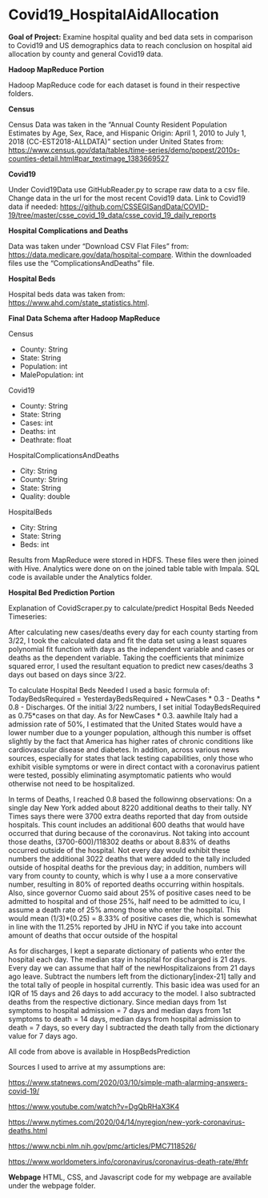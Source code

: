 # Covid19_HospitalAidAllocation
**Goal of Project:**
Examine hospital quality and bed data sets in comparison to Covid19 and US demographics data to reach conclusion on hospital aid allocation by county and general Covid19 data.


**Hadoop MapReduce Portion**

Hadoop MapReduce code for each dataset is found in their respective folders. 

**Census**

Census Data was taken in the “Annual County Resident Population Estimates by Age, Sex, Race, and Hispanic Origin: April 1, 2010 to July 1, 2018 (CC-EST2018-ALLDATA)” section under United States from: 
https://www.census.gov/data/tables/time-series/demo/popest/2010s-counties-detail.html#par_textimage_1383669527

**Covid19**

Under Covid19Data use GitHubReader.py to scrape raw data to a csv file. Change data in the url for the most recent Covid19 data. 
Link to Covid19 data if needed: https://github.com/CSSEGISandData/COVID-19/tree/master/csse_covid_19_data/csse_covid_19_daily_reports

**Hospital Complications and Deaths**

Data was taken under “Download CSV Flat Files” from: https://data.medicare.gov/data/hospital-compare. Within the downloaded files use the “ComplicationsAndDeaths” file. 

**Hospital Beds**

Hospital beds data was taken from: https://www.ahd.com/state_statistics.html. 



**Final Data Schema after Hadoop MapReduce**

Census
- County: String
- State: String
- Population: int
- MalePopulation: int

Covid19
- County: String
- State: String
- Cases: int
- Deaths: int
- Deathrate: float

HospitalComplicationsAndDeaths
- City: String
- County: String
- State: String
- Quality: double

HospitalBeds
- City: String
- State: String
- Beds: int

Results from MapReduce were stored in HDFS. These files were then joined with Hive. Analytics were done on on the joined table table with Impala. SQL code is available under the Analytics folder.


**Hospital Bed Prediction Portion**

Explanation of CovidScraper.py to calculate/predict Hospital Beds Needed Timeseries:

After calculating new cases/deaths every day for each county starting from 3/22, I took the calculated data and fit the data set using a least squares polynomial fit function with days as the independent variable and cases or deaths as the dependent variable. Taking the coefficients that minimize squared error, I used the resultant equation to predict new cases/deaths 3 days out based on days since 3/22.

To calculate Hospital Beds Needed I used a basic formula of: TodayBedsRequired = YesterdayBedsRequired + NewCases * 0.3 - Deaths * 0.8 - Discharges. Of the initial 3/22 numbers, I set initial TodayBedsRequired as 0.75*cases on that day. As for NewCases * 0.3. aawhile Italy had a admission rate of 50%, I estimated that the United States would have a lower number due to a younger population, although this number is offset slightly by the fact that America has higher rates of chronic conditions like cardiovascular disease and diabetes. In addition, across various news sources, especially for states that lack testing capabilities, only those who exhibit visible symptoms or were in direct contact with a coronavirus patient were tested, possibly eliminating asymptomatic patients who would otherwise not need to be hospitalized.

In terms of Deaths, I reached 0.8 based the followinng observations: On a single day New York added about 8220 additional deaths to their tally. NY Times says there were 3700 extra deaths reported that day from outside hospitals. This count includes an additional 600 deaths that would have occurred that during because of the coronavirus. Not taking into account those deaths, (3700-600)/118302 deaths or about 8.83% of deaths occurred outside of the hospital. Not every day would exhibit these numbers the additional 3022 deaths that were added to the tally included outside of hospital deaths for the previous day; in addition, numbers will vary from county to county, which is why I use a a more conservative number, resulting in 80% of reported deaths occurring within hospitals.
Also, since governor Cuomo said about 25% of positive cases need to be admitted to hospital and of those 25%, half need to be admitted to icu, I assume a death rate of 25% among those who enter the hospital. This would mean (1/3)*(0.25) = 8.33% of positive cases die, which is somewhat in line with the 11.25% reported by JHU in NYC if you take into account amount of deaths that occur outside of the hospital

As for discharges, I kept a separate dictionary of patients who enter the hospital each day. The median stay in hospital for discharged is 21 days. Every day we can assume that half of the newHospitalizaions from 21 days ago leave. Subtract the numbers left from the dictionary[index-21] tally and the total tally of people in hospital currently. This basic idea was used for an IQR of 15 days and 26 days to add accuracy to the model. I also subtracted deaths from the respective dictionary. Since median days from 1st symptoms to hospital admission = 7 days and median days from 1st symptoms to death = 14 days, median days from hospital admission to death = 7 days, so every day I subtracted the death tally from the dictionary value for 7 days ago. 

All code from above is available in HospBedsPrediction

Sources I used to arrive at my assumptions are:

https://www.statnews.com/2020/03/10/simple-math-alarming-answers-covid-19/

https://www.youtube.com/watch?v=DgQbRHaX3K4

https://www.nytimes.com/2020/04/14/nyregion/new-york-coronavirus-deaths.html

https://www.ncbi.nlm.nih.gov/pmc/articles/PMC7118526/

https://www.worldometers.info/coronavirus/coronavirus-death-rate/#hfr

**Webpage**
HTML, CSS, and Javascript code for my webpage are available under the webpage folder.
